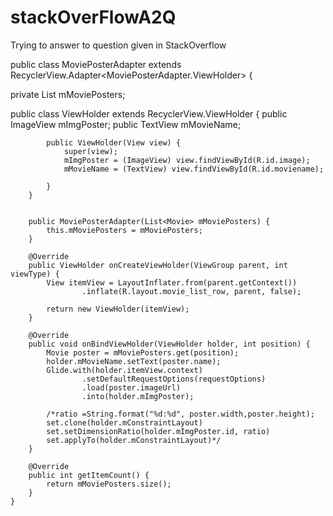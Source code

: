 # stackOverFlowA2Q
Trying to answer to question given in StackOverflow

public class MoviePosterAdapter extends RecyclerView.Adapter<MoviePosterAdapter.ViewHolder> {

private List<Movie> mMoviePosters;

public class ViewHolder extends RecyclerView.ViewHolder {
			public ImageView mImgPoster;
			public TextView mMovieName;

			public ViewHolder(View view) {
				super(view);
				mImgPoster = (ImageView) view.findViewById(R.id.image);
				mMovieName = (TextView) view.findViewById(R.id.moviename);
				
			}
		}


		public MoviePosterAdapter(List<Movie> mMoviePosters) {
			this.mMoviePosters = mMoviePosters;
		}

		@Override
		public ViewHolder onCreateViewHolder(ViewGroup parent, int viewType) {
			View itemView = LayoutInflater.from(parent.getContext())
					.inflate(R.layout.movie_list_row, parent, false);

			return new ViewHolder(itemView);
		}

		@Override
		public void onBindViewHolder(ViewHolder holder, int position) {
			Movie poster = mMoviePosters.get(position);
			holder.mMovieName.setText(poster.name);
			Glide.with(holder.itemView.context)
					.setDefaultRequestOptions(requestOptions)
					.load(poster.imageUrl)
					.into(holder.mImgPoster);

			/*ratio =String.format("%d:%d", poster.width,poster.height);
			set.clone(holder.mConstraintLayout)
			set.setDimensionRatio(holder.mImgPoster.id, ratio)
			set.applyTo(holder.mConstraintLayout)*/
		}

		@Override
		public int getItemCount() {
			return mMoviePosters.size();
		}
	}
